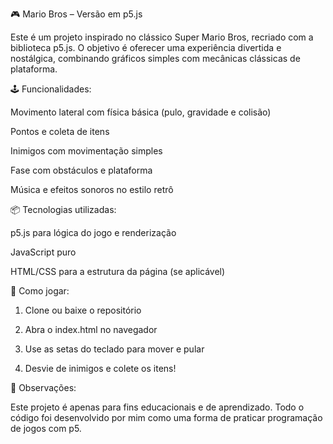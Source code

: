 

🎮 Mario Bros – Versão em p5.js

Este é um projeto inspirado no clássico Super Mario Bros, recriado com a biblioteca p5.js. O objetivo é oferecer uma experiência divertida e nostálgica, combinando gráficos simples com mecânicas clássicas de plataforma.

🕹️ Funcionalidades:

Movimento lateral com física básica (pulo, gravidade e colisão)

Pontos e coleta de itens

Inimigos com movimentação simples

Fase com obstáculos e plataforma

Música e efeitos sonoros no estilo retrô


📦 Tecnologias utilizadas:

p5.js para lógica do jogo e renderização

JavaScript puro

HTML/CSS para a estrutura da página (se aplicável)


🚀 Como jogar:

1. Clone ou baixe o repositório


2. Abra o index.html no navegador


3. Use as setas do teclado para mover e pular


4. Desvie de inimigos e colete os itens!



📌 Observações:

Este projeto é apenas para fins educacionais e de aprendizado. Todo o código foi desenvolvido por mim como uma forma de praticar programação de jogos com p5.

